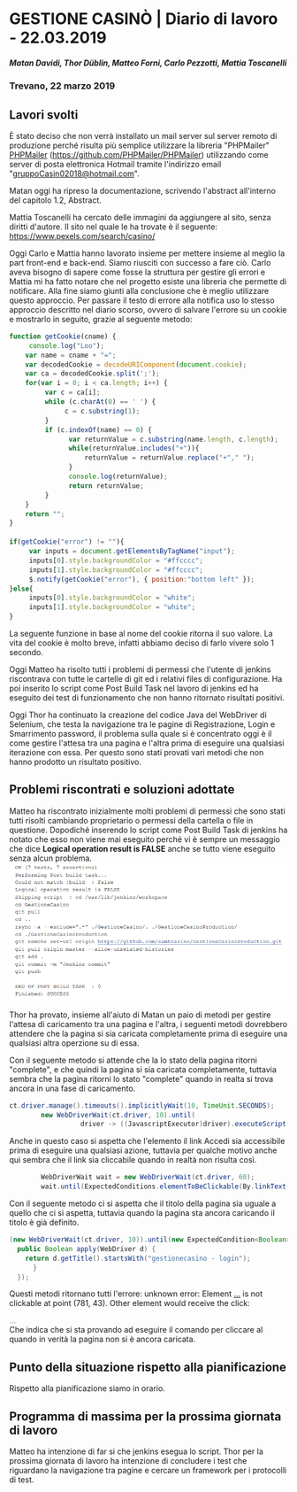 # GESTIONE CASINÒ | Diario di lavoro - 22.03.2019
##### Matan Davidi, Thor Düblin, Matteo Forni, Carlo Pezzotti, Mattia Toscanelli
### Trevano, 22 marzo 2019

## Lavori svolti
È stato deciso che non verrà installato un mail server sul server remoto di produzione perché risulta più semplice utilizzare la libreria "PHPMailer" [PHPMailer](https://github.com/PHPMailer/PHPMailer) (https://github.com/PHPMailer/PHPMailer) utilizzando come server di posta elettronica Hotmail tramite l'indirizzo email "gruppoCasin02018@hotmail.com".

Matan oggi ha ripreso la documentazione, scrivendo l'abstract all'interno del capitolo 1.2, Abstract.

Mattia Toscanelli ha cercato delle immagini da aggiungere al sito, senza diritti d'autore. Il sito nel quale le ha trovate è il seguente: https://www.pexels.com/search/casino/

Oggi Carlo e Mattia hanno lavorato insieme per mettere insieme al meglio la part front-end e back-end. Siamo riusciti con successo a fare ciò. Carlo aveva bisogno di sapere come fosse la struttura per gestire gli errori e Mattia mi ha fatto notare che nel progetto esiste una libreria che permette di notificare. Alla fine siamo giunti alla conclusione che è meglio utilizzare questo approccio.
Per passare il testo di errore alla notifica uso lo stesso approccio descritto nel diario scorso, ovvero di salvare l'errore su un cookie e mostrarlo in seguito, grazie al seguente metodo:

```javascript
function getCookie(cname) {
     console.log("Loo");
    var name = cname + "=";
    var decodedCookie = decodeURIComponent(document.cookie);
    var ca = decodedCookie.split(';');
    for(var i = 0; i < ca.length; i++) {
         var c = ca[i];
         while (c.charAt(0) == ' ') {
              c = c.substring(1);
         }
         if (c.indexOf(name) == 0) {
               var returnValue = c.substring(name.length, c.length);
               while(returnValue.includes("+")){
                   returnValue = returnValue.replace("+"," ");
               }
               console.log(returnValue);
               return returnValue;
         }
    }
    return "";
}

if(getCookie("error") != ""){
     var inputs = document.getElementsByTagName("input");
     inputs[0].style.backgroundColor = "#ffcccc";
     inputs[1].style.backgroundColor = "#ffcccc";
     $.notify(getCookie("error"), { position:"bottom left" });          
}else{
     inputs[0].style.backgroundColor = "white";
     inputs[1].style.backgroundColor = "white";
}
```
La seguente funzione in base al nome del cookie ritorna il suo valore.
La vita del cookie è molto breve, infatti abbiamo deciso di farlo vivere solo 1 secondo.

Oggi Matteo ha risolto tutti i problemi di permessi che l'utente di jenkins riscontrava con tutte le cartelle di git ed i relativi files di configurazione.
Ha poi inserito lo script come Post Build Task nel lavoro di jenkins ed ha eseguito dei test di funzionamento che non hanno ritornato risultati positivi.

Oggi Thor ha continuato la creazione del codice Java del WebDriver di Selenium, che testa la navigazione tra le pagine di Registrazione, Login e Smarrimento password, il problema sulla quale si è concentrato oggi è il come gestire l'attesa tra una pagina e l'altra prima di eseguire una qualsiasi iterazione con essa.
Per questo sono stati provati vari metodi che non hanno prodotto un risultato positivo.

##  Problemi riscontrati e soluzioni adottate
Matteo ha riscontrato inizialmente molti problemi di permessi che sono stati tutti risolti cambiando proprietario o permessi della cartella o file in questione. Dopodiché inserendo lo script come Post Build Task di jenkins ha notato che esso non viene mai eseguito perché vi è sempre un messaggio che dice **Logical operation result is FALSE** anche se tutto viene eseguito senza alcun problema.
![jenkins skip script](../media/JenkinsSkipScript.png)

Thor ha provato, insieme all'aiuto di Matan un paio di metodi per gestire l'attesa di caricamento tra una pagina e l'altra, i seguenti metodi dovrebbero attendere che la pagina si sia caricata completamente prima di eseguire una qualsiasi altra operzione su di essa.

Con il seguente metodo si attende che la lo stato della pagina ritorni "complete", e che quindi la pagina si sia caricata completamente, tuttavia sembra che la pagina ritorni lo stato "complete" quando in realta si trova ancora in una fase di caricamento.
```Java
ct.driver.manage().timeouts().implicitlyWait(10, TimeUnit.SECONDS);
		new WebDriverWait(ct.driver, 10).until(
		          driver -> ((JavascriptExecutor)driver).executeScript("return document.readyState").equals("complete"));
```
Anche in questo caso si aspetta che l'elemento il link Accedi sia accessibile prima di eseguire una qualsiasi azione, tuttavia per qualche motivo anche qui sembra che il link sia cliccabile quando in realtà non risulta così.
```Java		
		WebDriverWait wait = new WebDriverWait(ct.driver, 60);
		wait.until(ExpectedConditions.elementToBeClickable(By.linkText("Accedi")));
```

Con il seguente metodo ci si aspetta che il titolo della pagina sia uguale a quello che ci si aspetta, tuttavia quando la pagina sta ancora caricando il titolo è già definito.
```Java		
(new WebDriverWait(ct.driver, 10)).until(new ExpectedCondition<Boolean>() {
  public Boolean apply(WebDriver d) {
    return d.getTitle().startsWith("gestionecasino - login");
      }
  });
```
Questi metodi ritornano tutti l'errore:
unknown error: Element <a href="login.html">...</a> is not clickable at point (781, 43). Other element would receive the click: <div class="preloader" style="opacity: 0.537663;">...</div>
Che indica che si sta provando ad eseguire il comando per cliccare al quando in verità la pagina non si è ancora caricata.

##  Punto della situazione rispetto alla pianificazione
Rispetto alla pianificazione siamo in orario.

## Programma di massima per la prossima giornata di lavoro
Matteo ha intenzione di far si che jenkins esegua lo script.
Thor per la prossima giornata di lavoro ha intenzione di concludere i test che riguardano la navigazione tra pagine e cercare un framework per i protocolli di test.
